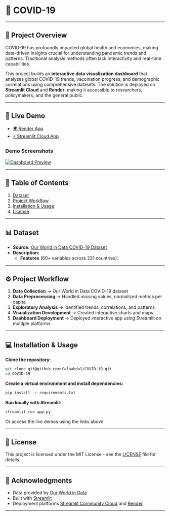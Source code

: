 # 🦠 COVID-19

---

## 📌 Project Overview  
COVID-19 has profoundly impacted global health and economies, making data-driven insights crucial for understanding pandemic trends and patterns. Traditional analysis methods often lack interactivity and real-time capabilities.

This project builds an **interactive data visualization dashboard** that analyzes global COVID-19 trends, vaccination progress, and demographic correlations using comprehensive datasets. The solution is deployed on **Streamlit Cloud** and **Render**, making it accessible to researchers, policymakers, and the general public.

---

## 🚀 Live Demo  

- [🌍 Render App](https://your-covid19-dashboard.onrender.com)  
- [⚡ Streamlit Cloud App](https://your-covid19-dashboard.streamlit.app/)  

### Demo Screenshots  
[![Dashboard Preview](images/dashboard_preview.png)](YOUR_STREAMLIT_LINK)  
 
---

## 📂 Table of Contents  
1. [Dataset](#-dataset)  
2. [Project Workflow](#-project-workflow)  
3. [Installation & Usage](#-installation--usage)   
4. [License](#-license)  

---

## 📊 Dataset  
- **Source:** [Our World in Data COVID-19 Dataset](https://github.com/owid/covid-19-data/tree/master/public/data)  
- **Description:**  
  - **Features** (60+ variables across 231 countries):

---

## ⚙️ Project Workflow  
1. **Data Collection** → Our World in Data COVID-19 dataset  
2. **Data Preprocessing** → Handled missing values, normalized metrics per capita  
3. **Exploratory Analysis** → Identified trends, correlations, and patterns  
4. **Visualization Development** → Created interactive charts and maps  
5. **Dashboard Deployment** → Deployed interactive app using Streamlit on multiple platforms  

---

## 💻 Installation & Usage  

**Clone the repository:**  
```bash
git clone git@github.com:Calaabdul/COVID-19.git
cd COVID-19
```

**Create a virtual environment and install dependencies:**
```bash
pip install -r requirements.txt
```

**Run locally with Streamlit:**
```bash
streamlit run app.py
```

Or access the live demos using the links above.

---

## 📄 License

This project is licensed under the MIT License - see the [LICENSE](LICENSE) file for details.

---

## 🙏 Acknowledgments

- Data provided by [Our World in Data](https://ourworldindata.org/coronavirus)
- Built with [Streamlit](https://streamlit.io/)
- Deployment platforms [Streamlit Community Cloud](https://streamlit.io/cloud) and [Render](https://render.com)

---

